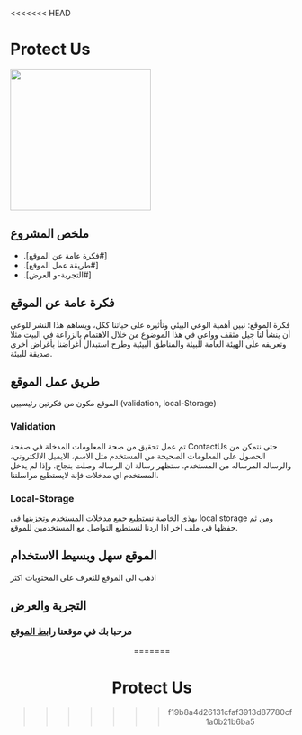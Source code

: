 <<<<<<< HEAD
# Protect Us 
<div> <img src="./images/logo-tilte.ico" width="250"> </div>

## ملخص المشروع
* .[فكرة عامة عن الموقع#]
* .[طريقة عمل الموقع#]
* .[التجربة-و العرض#]


## فكرة عامة عن الموقع
فكرة الموقع: نبين أهمية الوعي البيئي وتأثيره على حياتنا ككل، ويساهم هذا النشر للوعي أن ينشأ لنا جيل مثقف وواعي في هذا الموضوع من خلال الاهتمام بالزراعة في البيت مثلا وتعريفه على الهيئة العامة للبيئة والمناطق البيئية   وطرح استبدال أغراضنا بأغراض أخرى صديقة للبيئة.

## طريق عمل الموقع
الموقع مكون من فكرتين رئيسيين (validation, local-Storage)

### Validation
تم عمل تحقيق من صحة المعلومات المدخلة في صفحة ContactUs حتى نتمكن من 
الحصول على المعلومات الصحيحة من المستخدم مثل الاسم، الايميل الالكتروني، 
والرساله المرساله من المستخدم. ستظهر رسالة ان الرساله وصلت بنجاح. وإذا لم يدخل المستخدم اي مدخلات فإنة لايستطيع مراسلتنا. 


### Local-Storage
بهذي الخاصة نستطيع جمع مدخلات المستخدم وتخزينها في local storage ومن 
ثم حفظها في ملف اخر اذا اردنا لنستطيع التواصل مع المستخدمين للموقع.

## الموقع سهل وبسيط الاستخدام
اذهب الى الموقع للتعرف على المحتويات اكثر

## التجربة والعرض
### مرحبا بك في موقعنا <a href="https://protectus.netlify.app">رابط الموقع<a>

<div align="center">

=======
# Protect Us
>>>>>>> f19b8a4d26131cfaf3913d87780cf1a0b21b6ba5
